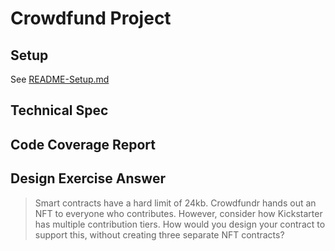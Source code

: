 # Crowdfund Project

## Setup

See [README-Setup.md](./README-Setup.md)

## Technical Spec

<!-- Here is the list the technical requirements of the project. We include them here by default for your first project, but for future projects we encourage you to develop a healthy habit of thinking + writing out the project specs in your README. You may find you come up with additional specifications, in which case you should add them here.

The goal here is to help you think through the possible edge cases of all your contracts -->

## Code Coverage Report

<!-- Copy + paste your coverage report here before submitting your project -->
<!-- You can see how to generate a coverage report in the "Solidity Code Coverage" section located here: -->
<!-- https://learn.0xmacro.com/training/project-crowdfund/p/4 -->

## Design Exercise Answer

<!-- Answer the Design Exercise. -->
<!-- In your answer: (1) Consider the tradeoffs of your design, and (2) provide some pseudocode, or a diagram, to illustrate how one would get started. -->

> Smart contracts have a hard limit of 24kb. Crowdfundr hands out an NFT to everyone who contributes. However, consider how Kickstarter has multiple contribution tiers. How would you design your contract to support this, without creating three separate NFT contracts?
